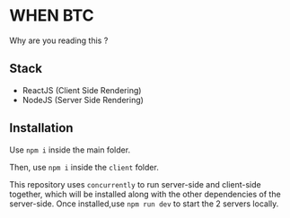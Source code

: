 # WHEN BTC

Why are you reading this ?

## Stack
- ReactJS (Client Side Rendering)
- NodeJS (Server Side Rendering)

## Installation
Use `npm i` inside the main folder.

Then, use `npm i` inside the `client` folder.

This repository uses `concurrently` to run server-side and client-side together, which will be installed along with the other dependencies of the server-side. Once installed,use `npm run dev` to start the 2 servers locally.
